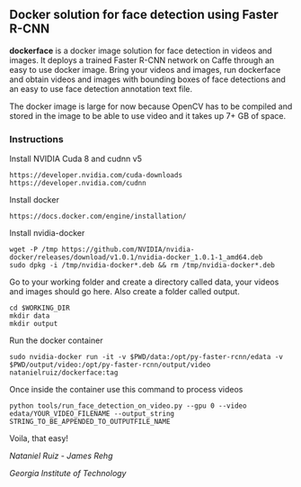 ## Docker solution for face detection using Faster R-CNN

**dockerface** is a docker image solution for face detection in videos and images. It deploys a trained Faster R-CNN network on Caffe through an easy to use docker image. Bring your videos and images, run dockerface and obtain videos and images with bounding boxes of face detections and an easy to use face detection annotation text file.

The docker image is large for now because OpenCV has to be compiled and stored in the image to be able to use video and it takes up 7+ GB of space.

### Instructions

Install NVIDIA Cuda 8 and cudnn v5
```
https://developer.nvidia.com/cuda-downloads
https://developer.nvidia.com/cudnn
```

Install docker
```
https://docs.docker.com/engine/installation/
```

Install nvidia-docker
```
wget -P /tmp https://github.com/NVIDIA/nvidia-docker/releases/download/v1.0.1/nvidia-docker_1.0.1-1_amd64.deb
sudo dpkg -i /tmp/nvidia-docker*.deb && rm /tmp/nvidia-docker*.deb
```

Go to your working folder and create a directory called data, your videos and images should go here. Also create a folder called output.

```
cd $WORKING_DIR
mkdir data
mkdir output
```

Run the docker container
```
sudo nvidia-docker run -it -v $PWD/data:/opt/py-faster-rcnn/edata -v $PWD/output/video:/opt/py-faster-rcnn/output/video natanielruiz/dockerface:tag
```

Once inside the container use this command to process videos
```
python tools/run_face_detection_on_video.py --gpu 0 --video edata/YOUR_VIDEO_FILENAME --output_string STRING_TO_BE_APPENDED_TO_OUTPUTFILE_NAME
```

Voila, that easy!

*Nataniel Ruiz - James Rehg*

*Georgia Institute of Technology*
